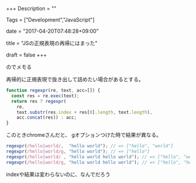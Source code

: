 +++
Description = ""

Tags = ["Development","JavaScript"]

date = "2017-04-20T07:48:28+09:00"

title = "JSの正規表現の再帰にはまった"

draft = false
+++

のでメモる

再帰的に正規表現で抜き出して詰めたい場合があるとする。

```js
function regexpr(re, text, acc=[]) {
  const res = re.exec(text);
  return res ? regexpr(
    re,
    text.substr(res.index + res[0].length, text.length),
    acc.concat(res)) : acc;
}
```

このときchromeさんだと、 gオプションつけた時で結果が異なる。

```js
regexpr(/hello|world/,  "hello world"); // => ["hello", "world"]
regexpr(/hello|world/g, "hello world"); // => ["hello"]
regexpr(/hello|world/ , "hello world hello world"); // => ["hello", "world", "hello", "world"]
regexpr(/hello|world/g, "hello world hello world"); // => ["hello", "hello"]
```

indexや結果は変わらないのに、なんでだろう
